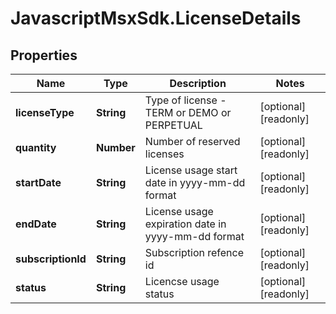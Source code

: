 # JavascriptMsxSdk.LicenseDetails

## Properties

Name | Type | Description | Notes
------------ | ------------- | ------------- | -------------
**licenseType** | **String** | Type of license - TERM or DEMO or PERPETUAL | [optional] [readonly] 
**quantity** | **Number** | Number of reserved licenses | [optional] [readonly] 
**startDate** | **String** | License usage start date in yyyy-mm-dd format | [optional] [readonly] 
**endDate** | **String** | License usage expiration date in yyyy-mm-dd format | [optional] [readonly] 
**subscriptionId** | **String** | Subscription refence id | [optional] [readonly] 
**status** | **String** | Licencse usage status | [optional] [readonly] 


